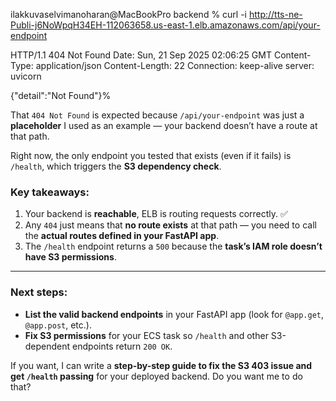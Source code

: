 ilakkuvaselvimanoharan@MacBookPro backend % curl -i http://tts-ne-Publi-j6NoWpqH34EH-112063658.us-east-1.elb.amazonaws.com/api/your-endpoint

HTTP/1.1 404 Not Found
Date: Sun, 21 Sep 2025 02:06:25 GMT
Content-Type: application/json
Content-Length: 22
Connection: keep-alive
server: uvicorn

{"detail":"Not Found"}%    


That `404 Not Found` is expected because `/api/your-endpoint` was just a **placeholder** I used as an example — your backend doesn’t have a route at that path.

Right now, the only endpoint you tested that exists (even if it fails) is `/health`, which triggers the **S3 dependency check**.

### Key takeaways:

1. Your backend is **reachable**, ELB is routing requests correctly. ✅
2. Any `404` just means that **no route exists** at that path — you need to call the **actual routes defined in your FastAPI app**.
3. The `/health` endpoint returns a `500` because the **task’s IAM role doesn’t have S3 permissions**.

---

### Next steps:

* **List the valid backend endpoints** in your FastAPI app (look for `@app.get`, `@app.post`, etc.).
* **Fix S3 permissions** for your ECS task so `/health` and other S3-dependent endpoints return `200 OK`.

If you want, I can write a **step-by-step guide to fix the S3 403 issue and get `/health` passing** for your deployed backend. Do you want me to do that?
